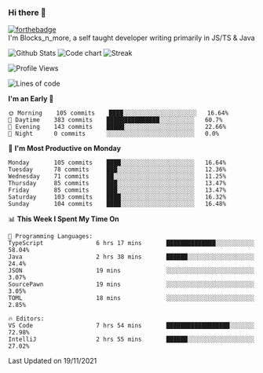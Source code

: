 ### Hi there 👋
[![forthebadge](https://forthebadge.com/images/badges/0-percent-optimized.svg)](https://forthebadge.com)<br>
I'm Blocks_n_more, a self taught developer writing primarily in JS/TS & Java

![Github Stats](https://github-readme-stats.vercel.app/api?username=blocksnmore&show_icons=true&theme=dark)
![Code chart](https://github-readme-stats.vercel.app/api/top-langs/?username=blocksnmore&layout=compact&theme=dark)
![Streak](https://github-readme-streak-stats.herokuapp.com/?user=blocksnmore&theme=dark&hide_border=true)
<!--START_SECTION:waka-->
![Profile Views](http://img.shields.io/badge/Profile%20Views-4-blue)

![Lines of code](https://img.shields.io/badge/From%20Hello%20World%20I%27ve%20Written-2.1%20million%20lines%20of%20code-blue)

**I'm an Early 🐤** 

```text
🌞 Morning    105 commits    ████░░░░░░░░░░░░░░░░░░░░░   16.64% 
🌆 Daytime    383 commits    ███████████████░░░░░░░░░░   60.7% 
🌃 Evening    143 commits    █████░░░░░░░░░░░░░░░░░░░░   22.66% 
🌙 Night      0 commits      ░░░░░░░░░░░░░░░░░░░░░░░░░   0.0%

```
📅 **I'm Most Productive on Monday** 

```text
Monday       105 commits    ████░░░░░░░░░░░░░░░░░░░░░   16.64% 
Tuesday      78 commits     ███░░░░░░░░░░░░░░░░░░░░░░   12.36% 
Wednesday    71 commits     ██░░░░░░░░░░░░░░░░░░░░░░░   11.25% 
Thursday     85 commits     ███░░░░░░░░░░░░░░░░░░░░░░   13.47% 
Friday       85 commits     ███░░░░░░░░░░░░░░░░░░░░░░   13.47% 
Saturday     103 commits    ████░░░░░░░░░░░░░░░░░░░░░   16.32% 
Sunday       104 commits    ████░░░░░░░░░░░░░░░░░░░░░   16.48%

```


📊 **This Week I Spent My Time On** 

```text
💬 Programming Languages: 
TypeScript               6 hrs 17 mins       ██████████████░░░░░░░░░░░   58.04% 
Java                     2 hrs 38 mins       ██████░░░░░░░░░░░░░░░░░░░   24.4% 
JSON                     19 mins             ░░░░░░░░░░░░░░░░░░░░░░░░░   3.07% 
SourcePawn               19 mins             ░░░░░░░░░░░░░░░░░░░░░░░░░   3.05% 
TOML                     18 mins             ░░░░░░░░░░░░░░░░░░░░░░░░░   2.85%

🔥 Editors: 
VS Code                  7 hrs 54 mins       ██████████████████░░░░░░░   72.98% 
IntelliJ                 2 hrs 55 mins       ██████░░░░░░░░░░░░░░░░░░░   27.02%

```


 Last Updated on 19/11/2021
<!--END_SECTION:waka-->
